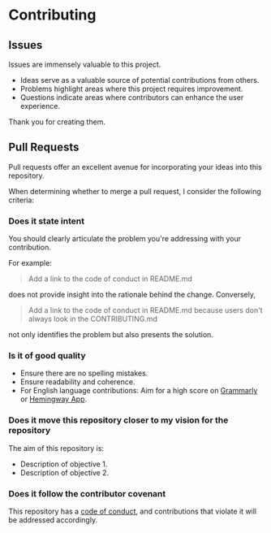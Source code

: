 # Contributing

## Issues

Issues are immensely valuable to this project.

- Ideas serve as a valuable source of potential contributions from others.
- Problems highlight areas where this project requires improvement.
- Questions indicate areas where contributors can enhance the user experience.

Thank you for creating them.

## Pull Requests

Pull requests offer an excellent avenue for incorporating your ideas into this repository.

When determining whether to merge a pull request, I consider the following criteria:

### Does it state intent

You should clearly articulate the problem you're addressing with your contribution.

For example:

> Add a link to the code of conduct in README.md

does not provide insight into the rationale behind the change. Conversely,

> Add a link to the code of conduct in README.md because users don't always look in the CONTRIBUTING.md

not only identifies the problem but also presents the solution.

### Is it of good quality

- Ensure there are no spelling mistakes.
- Ensure readability and coherence.
- For English language contributions: Aim for a high score on [Grammarly](https://www.grammarly.com) or [Hemingway App](https://www.hemingwayapp.com/).

### Does it move this repository closer to my vision for the repository

The aim of this repository is:

- Description of objective 1.
- Description of objective 2.

### Does it follow the contributor covenant

This repository has a [code of conduct](CODE_OF_CONDUCT.md), and contributions that violate it will be addressed accordingly.